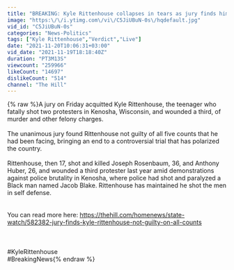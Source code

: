 ```yaml
---
title: "BREAKING: Kyle Rittenhouse collapses in tears as jury finds him NOT GUILTY on ALL counts"
image: "https:\/\/i.ytimg.com\/vi\/C5JiUBuN-0s\/hqdefault.jpg"
vid_id: "C5JiUBuN-0s"
categories: "News-Politics"
tags: ["Kyle Rittenhouse","Verdict","Live"]
date: "2021-11-20T10:06:31+03:00"
vid_date: "2021-11-19T18:18:40Z"
duration: "PT3M13S"
viewcount: "259966"
likeCount: "14697"
dislikeCount: "514"
channel: "The Hill"
---
```

{% raw %}A jury on Friday acquitted Kyle Rittenhouse, the teenager who fatally shot two protesters in Kenosha, Wisconsin, and wounded a third, of murder and other felony charges.<br /><br />The unanimous jury found Rittenhouse not guilty of all five counts that he had been facing, bringing an end to a controversial trial that has polarized the country.<br /><br />Rittenhouse, then 17, shot and killed Joseph Rosenbaum, 36, and Anthony Huber, 26, and wounded a third protester last year amid demonstrations against police brutality in Kenosha, where police had shot and paralyzed a Black man named Jacob Blake. Rittenhouse has maintained he shot the men in self defense.<br /><br /><br />You can read more here: <a rel="nofollow" target="blank" href="https://thehill.com/homenews/state-watch/582382-jury-finds-kyle-rittenhouse-not-guilty-on-all-counts">https://thehill.com/homenews/state-watch/582382-jury-finds-kyle-rittenhouse-not-guilty-on-all-counts</a><br /><br /><br /><br />#KyleRittenhouse<br />#BreakingNews{% endraw %}
